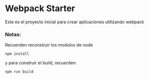 # Webpack Starter

Este es el proyecto inicial para crear
aplicaciones utilizando webpack

### Notas:
Recuerden reconstruir los modulos de node

```
npm install
```

y para construir el build, recuerden:

```
npm run build
```